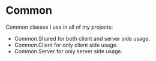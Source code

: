 Common
======

Common classes I use in all of my projects:

* Common.Shared for both client and server side usage.
* Common.Client for only client side usage.
* Common.Server for only server side usage.